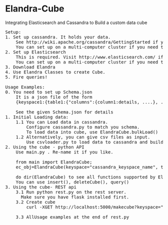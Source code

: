 Elandra-Cube
============

Integrating Elasticsearch and Cassandra to Build a custom data cube 
<pre>
Setup:
1. Set up cassandra. It holds your data. 
    See http://wiki.apache.org/cassandra/GettingStarted if you need help. 
    You can set up on a multi-computer cluster if you need to.
2. Set up Elasticsearch
    This is required. Visit http://www.elasticsearch.com/ if you need help. 
    You can set up on a multi-computer cluster if you need to.
3. Download Elandra
4. Use Elandra Classes to create Cube.
5. Fire queries!

Usage Examples:
0. You need to set up Schema.json
    It is a json file of the form
    {keyspace1:{table1:{"columns":{column1:details, ....}, ...}, ...}, ...}

    See the given Schema.json for details
1. Initial Loading data:
    1.1 You can Load data in cassandra. 
        Configure cassandra.py to match you schema.
        To load data into cube, use ElandraCube.bulkLoad()
    1.2 Alternatively, you can give csv files as input.
        Use csvloader.py to load data to cassandra and build cube.
2. Using the cube - python API
    Use main.py . Re-name it if you like.

    from main import ElandraCube;
    ec_obj=ElandraCube(keyspace="cassandra_keyspace_name", tablename="cassandra_table_name");

    do dir(ElandraCube) to see all functions supported by ElandraCube
    You can use insert(), deleteCube(), query()
3. Using the cube- REST api 
    3.1 Run python rest.py on the rest server.
      Make sure you have flask installed first.
    3.2 Create cube
        curl -XGET http://localhost:5000/makecube?keyspace="cassandra_keyspace_name"&tablename="cassandra_table_name"
       
    3.3 AllUsage examples at the end of rest.py
</pre>
